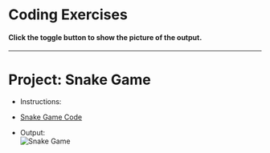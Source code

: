 # Coding Exercises
#### Click the toggle button to show the picture of the output.

---

# Project: Snake Game
- Instructions:<br>

- [Snake Game Code](main.py)

- Output:<br>
![Snake Game](../assets/img/20_project.png)
